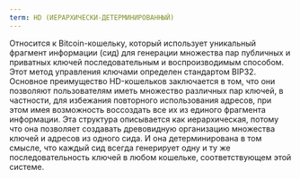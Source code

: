 ```yaml
---
term: HD (ИЕРАРХИЧЕСКИ-ДЕТЕРМИНИРОВАННЫЙ)
---
```


Относится к Bitcoin-кошельку, который использует уникальный фрагмент информации (сид) для генерации множества пар публичных и приватных ключей последовательным и воспроизводимым способом. Этот метод управления ключами определен стандартом BIP32. Основное преимущество HD-кошельков заключается в том, что они позволяют пользователям иметь множество различных пар ключей, в частности, для избежания повторного использования адресов, при этом имея возможность воссоздать все их из единого фрагмента информации. Эта структура описывается как иерархическая, потому что она позволяет создавать древовидную организацию множества ключей и адресов из одного сида. И она детерминирована в том смысле, что каждый сид всегда генерирует одну и ту же последовательность ключей в любом кошельке, соответствующем этой системе.